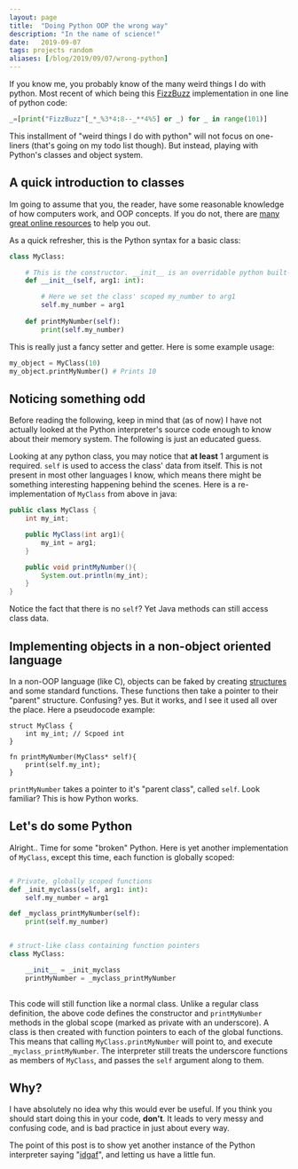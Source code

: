 ```yaml
---
layout: page
title:  "Doing Python OOP the wrong way"
description: "In the name of science!"
date:   2019-09-07
tags: projects random
aliases: [/blog/2019/09/07/wrong-python]
---
```


If you know me, you probably know of the many weird things I do with python. Most recent of which being this [FizzBuzz](https://en.wikipedia.org/wiki/Fizz_buzz) implementation in one line of python code:
```python
_=[print("FizzBuzz"[_*_%3*4:8--_**4%5] or _) for _ in range(101)]
```

This installment of "weird things I do with python" will not focus on one-liners (that's going on my todo list though). But instead, playing with Python's classes and object system.

## A quick introduction to classes
Im going to assume that you, the reader, have some reasonable knowledge of how computers work, and OOP concepts. If you do not, there are [many great online resources](https://medium.com/swlh/5-free-object-oriented-programming-online-courses-for-programmers-156afd0a3a73) to help you out.

As a quick refresher, this is the Python syntax for a basic class:
```python
class MyClass:

    # This is the constructor. __init__ is an overridable python built-in
    def __init__(self, arg1: int):

        # Here we set the class' scoped my_number to arg1
        self.my_number = arg1
    
    def printMyNumber(self):
        print(self.my_number)
```

This is really just a fancy setter and getter. Here is some example usage:
```python
my_object = MyClass(10)
my_object.printMyNumber() # Prints 10
```

## Noticing something odd
Before reading the following, keep in mind that (as of now) I have not actually looked at the Python interpreter's source code enough to know about their memory system. The following is just an educated guess.

Looking at any python class, you may notice that **at least** 1 argument is required. `self` is used to access the class' data from itself. This is not present in most other languages I know, which means there might be something interesting happening behind the scenes. Here is a re-implementation of `MyClass` from above in java:
```java
public class MyClass {
    int my_int;

    public MyClass(int arg1){
        my_int = arg1;
    }

    public void printMyNumber(){
        System.out.println(my_int);
    }
}
```

Notice the fact that there is no `self`? Yet Java methods can still access class data.

## Implementing objects in a non-object oriented language
In a non-OOP language (like C), objects can be faked by creating [structures](https://en.wikipedia.org/wiki/Struct_(C_programming_language)) and some standard functions. These functions then take a pointer to their "parent" structure. Confusing? yes. But it works, and I see it used all over the place. Here a pseudocode example:
```
struct MyClass {
    int my_int; // Scpoed int
}

fn printMyNumber(MyClass* self){
    print(self.my_int);
}

```

`printMyNumber` takes a pointer to it's "parent class", called `self`. Look familiar? This is how Python works.

## Let's do some Python 
Alright.. Time for some "broken" Python. Here is yet another implementation of `MyClass`, except this time, each function is globally scoped:
```python

# Private, globally scoped functions
def _init_myclass(self, arg1: int):
    self.my_number = arg1

def _myclass_printMyNumber(self):
    print(self.my_number)


# struct-like class containing function pointers
class MyClass:

    __init__ = _init_myclass
    printMyNumber = _myclass_printMyNumber
    
```

This code will still function like a normal class. Unlike a regular class definition, the above code defines the constructor and `printMyNumber` methods in the global scope (marked as private with an underscore). A class is then created with function pointers to each of the global functions. This means that calling `MyClass.printMyNumber` will point to, and execute `_myclass_printMyNumber`. The interpreter still treats the underscore functions as members of `MyClass`, and passes the `self` argument along to them.

## Why?
I have absolutely no idea why this would ever be useful. If you think you should start doing this in your code, **don't**. It leads to very messy and confusing code, and is bad practice in just about every way. 

The point of this post is to show yet another instance of the Python interpreter saying "[idgaf](https://www.urbandictionary.com/define.php?term=idgaf)", and letting us have a little fun.